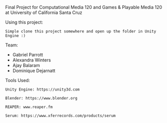 Final Project for Computational Media 120 and Games & Playable Media 120 at University of California Santa Cruz

Using this project:

    Simple clone this project somewhere and open up the folder in Unity Engine :)

Team:
  * Gabriel Parrott
  * Alexandra Winters
  * Ajay Balaram
  * Dominique Dejarnatt

Tools Used:

    Unity Engine: https://unity3d.com

    Blender: https://www.blender.org

    REAPER: www.reaper.fm

    Serum: https://www.xferrecords.com/products/serum

